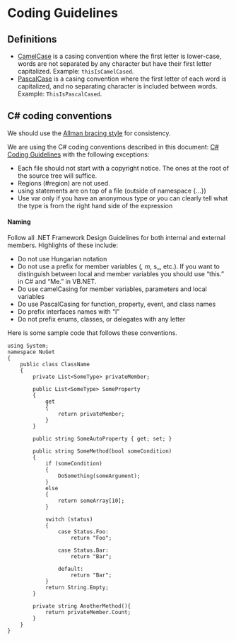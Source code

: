 # Coding Guidelines

## Definitions

* [CamelCase](http://en.wikipedia.org/wiki/CamelCase) is a casing convention where the first letter is lower-case, words are not separated by any character but have their first letter capitalized. Example: <code>thisIsCamelCased</code>. 
* [PascalCase](http://c2.com/cgi/wiki?PascalCase) is a casing convention where the first letter of each word is capitalized, and no separating character is included between words. Example: <code>ThisIsPascalCased</code>. 

## C# coding conventions

We should use the [Allman bracing style](http://en.wikipedia.org/wiki/Indent_style#Allman_style) for consistency.

We are using the C# coding conventions described in this document: [C# Coding Guidelines](http://blogs.msdn.com/brada/articles/361363.aspx) with the following exceptions:

* Each file should not start with a copyright notice. The ones at the root of the source tree will suffice. 
* Regions (#region) are not used. 
* using statements are on top of a file (outside of namespace {...}) 
* Use var only if you have an anonymous type or you can clearly tell what the type is from the right hand side of the expression 

#### Naming
Follow all .NET Framework Design Guidelines for both internal and external members. Highlights of these include:
* Do not use Hungarian notation
* Do not use a prefix for member variables (_, m_, s_, etc.). If you want to distinguish between local and member variables you should use “this.” in C# and “Me.” in VB.NET.
* Do use camelCasing for member variables, parameters and local variables
* Do use PascalCasing for function, property, event, and class names
* Do prefix interfaces names with “I”
* Do not prefix enums, classes, or delegates with any letter

Here is some sample code that follows these conventions.

	using System;
	namespace NuGet
	{
		public class ClassName
		{
			private List<SomeType> privateMember;

			public List<SomeType> SomeProperty
			{
				get
				{
					return privateMember;
				}
			}

			public string SomeAutoProperty { get; set; }

			public string SomeMethod(bool someCondition)
			{
				if (someCondition)
				{
					DoSomething(someArgument);
				}
				else
				{
					return someArray[10];
				}

				switch (status)
				{
					case Status.Foo:
						return "Foo";

					case Status.Bar:
						return "Bar";

					default:
						return "Bar";
				}
				return String.Empty;
			}
			
			private string AnotherMethod(){
				return privateMember.Count;
			}
		}
    }		
